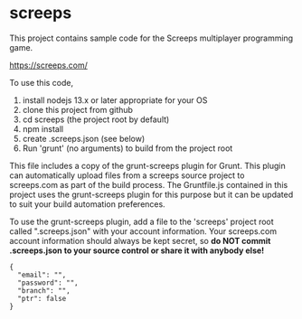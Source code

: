 # screeps

This project contains sample code for the Screeps multiplayer programming game.

https://screeps.com/

To use this code,

1. install nodejs 13.x or later appropriate for your OS
2. clone this project from github
3. cd screeps (the project root by default)
4. npm install
5. create .screeps.json (see below)
6. Run 'grunt' (no arguments) to build from the project root

This file includes a copy of the grunt-screeps plugin for Grunt.  This plugin can automatically upload files from a screeps source project to screeps.com as part of the build process.  The Gruntfile.js contained in this project uses the grunt-screeps plugin for this purpose but it can be updated to suit your build automation preferences.

To use the grunt-screeps plugin, add a file to the 'screeps' project root called ".screeps.json" with your account information.  Your screeps.com account information should always be kept secret, so **do NOT commit .screeps.json to your source control or share it with anybody else!**

    {
      "email": "",
      "password": "",
      "branch": "",
      "ptr": false
    }
